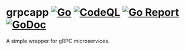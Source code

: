 # grpcapp [![Go](https://github.com/skamenetskiy/grpcapp/actions/workflows/go.yml/badge.svg)](https://github.com/skamenetskiy/grpcapp/actions/workflows/go.yml) [![CodeQL](https://github.com/skamenetskiy/grpcapp/actions/workflows/codeql-analysis.yml/badge.svg)](https://github.com/skamenetskiy/grpcapp/actions/workflows/codeql-analysis.yml) [![Go Report](https://goreportcard.com/badge/github.com/skamenetskiy/grpcapp)](https://goreportcard.com/report/github.com/skamenetskiy/grpcapp) [![GoDoc](https://godoc.org/github.com/skamenetskiy/grpcapp?status.svg)](http://godoc.org/github.com/skamenetskiy/grpcapp)
A simple wrapper for gRPC microservices.
